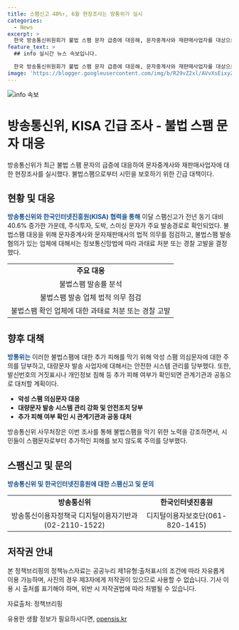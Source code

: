 ```yaml
---
title: 스팸신고 40%↑, 6월 현장조사는 방통위가 실시
categories:
  - News
excerpt: >
  한국 방송통신위원회가 불법 스팸 문자 급증에 대응해, 문자중계사와 재판매사업자를 대상으로 현장조사를 실시하고 있다. 이로부터 스팸신고가 크게 증가한 것으로 파악되며, 특히 주식투자, 도박, 스미싱 문자의 발송이 늘어났다. 방통위는 불법스팸 문자 발송률이 높은 업체들에 대한 법적 조사를 진행하고, 추가 피해가 있을 경우 관련 기관과 협력하여 대처할 예정이다. 함께, 대량문자 발송 사업자들에게 안전한 시스템 관리 및 불법스팸 방지에 힘쓰도록 당부했다.
feature_text: >
  ## info 실시간 뉴스 속보입니다.

  한국 방송통신위원회가 불법 스팸 문자 급증에 대응해, 문자중계사와 재판매사업자를 대상으로 현장조사를 실시하고 있다. 이로부터 스팸신고가 크게 증가한 것으로 파악되며, 특히 주식투자, 도박, 스미싱 문자의 발송이 늘어났다. 방통위는 불법스팸 문자 발송률이 높은 업체들에 대한 법적 조사를 진행하고, 추가 피해가 있을 경우 관련 기관과 협력하여 대처할 예정이다. 함께, 대량문자 발송 사업자들에게 안전한 시스템 관리 및 불법스팸 방지에 힘쓰도록 당부했다.
image: 'https://blogger.googleusercontent.com/img/b/R29vZ2xl/AVvXsEixyZcFfHzMRdzZMjFBmAUKJYCLCGyLL1o632UiGVXcaFdKo_bkvkuCioo0uUKlGfBVcT3P84aROyZIXSBEx3Aw5nCQ3pTgDom1WDC4m8eifvWiAmWEEVb4x6G_l8C0QH225ldMjyaFvpxGEBGNO37VmDTDMHGhJPq73UglMfDca1-0aw/s1600/blogspot.png'
---
```


<p><img src="https://blogger.googleusercontent.com/img/b/R29vZ2xl/AVvXsEixyZcFfHzMRdzZMjFBmAUKJYCLCGyLL1o632UiGVXcaFdKo_bkvkuCioo0uUKlGfBVcT3P84aROyZIXSBEx3Aw5nCQ3pTgDom1WDC4m8eifvWiAmWEEVb4x6G_l8C0QH225ldMjyaFvpxGEBGNO37VmDTDMHGhJPq73UglMfDca1-0aw/s1600/blogspot.png" alt="info 속보" /></p>

<h1>방송통신위, KISA 긴급 조사 - 불법 스팸 문자 대응</h1>

<p data-ke-size="size16">방송통신위가 최근 불법 스팸 문자의 급증에 대응하여 문자중계사와 재판매사업자에 대한 현장조사를 실시했다. 불법스팸으로부터 시민을 보호하기 위한 긴급 대책이다.</p>

<h2 data-ke-size="size26">현황 및 대응</h2>

<p><b><span style="color: #1a5490;">방송통신위와 한국인터넷진흥원(KISA) 협력을 통해</span></b> 이달 스팸신고가 전년 동기 대비 40.6% 증가한 가운데, 주식투자, 도박, 스미싱 문자가 주요 발송경로로 확인되었다. 불법스팸 대응을 위해 문자중계사와 문자재판매사의 법적 의무를 점검하고, 불법스팸 발송 혐의가 있는 업체에 대해서는 정보통신망법에 따라 과태료 처분 또는 경찰 고발을 결정했다.</p>

<table>
    <tr>
        <td style="text-align: center; height: 17px;"><b>주요 대응</b></td>
    </tr>
    <tr>
        <td style="text-align: center; height: 17px;">불법스팸 발송률 분석</td>
    </tr>
    <tr>
        <td style="text-align: center; height: 17px;">불법스팸 발송 업체 법적 의무 점검</td>
    </tr>
    <tr>
        <td style="text-align: center; height: 17px;">불법스팸 확인 업체에 대한 과태료 처분 또는 경찰 고발</td>
    </tr>
</table>

<h2 data-ke-size="size26">향후 대책</h2>

<p><b><span style="color: #1a5490;">방통위는</span></b> 이러한 불법스팸에 대한 추가 피해를 막기 위해 악성 스팸 의심문자에 대한 주의를 당부하고, 대량문자 발송 사업자에 대해서는 안전한 시스템 관리를 당부했다. 또한, 발신번호의 거짓표시나 개인정보 침해 등 추가 피해 여부가 확인되면 관계기관과 공동으로 대처할 계획이다.</p>

<ul>
    <li><b>악성 스팸 의심문자 대응</b></li>
    <li><b>대량문자 발송 시스템 관리 강화 및 안전조치 당부</b></li>
    <li><b>추가 피해 여부 확인 시 관계기관과 공동 대처</b></li>
</ul>

<p data-ke-size="size16">방송통신위 사무처장은 이번 조사를 통해 불법스팸을 막기 위한 노력을 강조하면서, 시민들이 스팸문자로부터 추가적인 피해를 보지 않도록 주의를 당부했다.</p>

<h2 data-ke-size="size26">스팸신고 및 문의</h2>

<p><b><span style="color: #1a5490;">방송통신위 및 한국인터넷진흥원에 대한 스팸신고 및 문의</span></b></p>

<table>
    <tr>
        <td style="text-align: center; height: 17px;"><b>방송통신위</b></td>
        <td style="text-align: center; height: 17px;"><b>한국인터넷진흥원</b></td>
    </tr>
    <tr>
        <td style="text-align: center; height: 17px;">방송통신이용자정책국 디지털이용자기반과 (02-2110-1522)</td>
        <td style="text-align: center; height: 17px;">디지털이용자보호단(061-820-1415)</td>
    </tr>
</table>

<h2 data-ke-size="size26">저작권 안내</h2>

<p data-ke-size="size16">본 정책브리핑의 정책뉴스자료는 공공누리 제1유형:출처표시의 조건에 따라 자유롭게 이용 가능하며, 사진의 경우 제3자에게 저작권이 있으므로 사용할 수 없습니다. 기사 이용 시 출처를 표기해야 하며, 위반 시 저작권법에 따라 처벌될 수 있습니다.</p>

<p data-ke-size="size16">자료출처: 정책브리핑 </p>
유용한 생활 정보가 필요하시다면, <a href="https://opensis.kr" rel="dofollow">opensis.kr</a>


